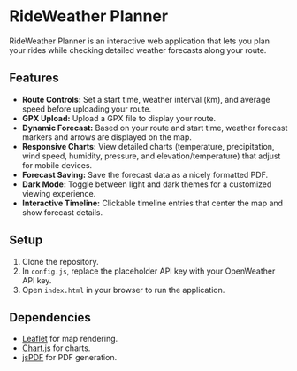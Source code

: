 # RideWeather Planner

RideWeather Planner is an interactive web application that lets you plan your rides while checking detailed weather forecasts along your route.

## Features
- **Route Controls:** Set a start time, weather interval (km), and average speed before uploading your route.
- **GPX Upload:** Upload a GPX file to display your route.
- **Dynamic Forecast:** Based on your route and start time, weather forecast markers and arrows are displayed on the map.
- **Responsive Charts:** View detailed charts (temperature, precipitation, wind speed, humidity, pressure, and elevation/temperature) that adjust for mobile devices.
- **Forecast Saving:** Save the forecast data as a nicely formatted PDF.
- **Dark Mode:** Toggle between light and dark themes for a customized viewing experience.
- **Interactive Timeline:** Clickable timeline entries that center the map and show forecast details.

## Setup
1. Clone the repository.
2. In `config.js`, replace the placeholder API key with your OpenWeather API key.
3. Open `index.html` in your browser to run the application.

## Dependencies
- [Leaflet](https://leafletjs.com/) for map rendering.
- [Chart.js](https://www.chartjs.org/) for charts.
- [jsPDF](https://github.com/parallax/jsPDF) for PDF generation.

